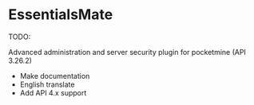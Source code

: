 # EssentialsMate

TODO:

Advanced administration and server security plugin for pocketmine (API 3.26.2) 



* Make documentation
* English translate
* Add API 4.x support

